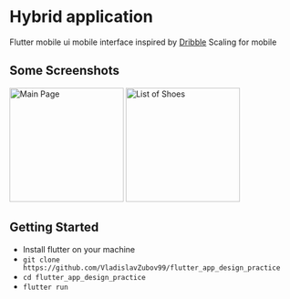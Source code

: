 # Hybrid application
Flutter mobile ui mobile interface inspired by [Dribble](https://dribbble.com/shots/15097895-Ecommerce-app/attachments/6829915?mode=media)
Scaling for mobile 

## Some Screenshots
<div>
<img src="https://doc-10-6c-docs.googleusercontent.com/docs/securesc/4vgargp3ulnbcaol4fnbiegkjpdatcpv/ao0rhsft1t1ptnjaquhdun7s1ts45p1b/1660916625000/08102996645332230174/08102996645332230174/1A4XFb5GJnXwQwAuqkAaPFXBh1cxzlicI?e=view&ax=AI9vYm6TvXhqOPF7RJnWl99B_1IAfIPbyJ-IlcjaLkn1pNee6aULE1M8TlMOoLhM3o94QayNkizA4xc32gCmi9rRs6F26jPV5NCtvAXANrD9mti39foZK21WIstxxAj2DRBs5qnIKMXmeWL07t11QshQZDy-7mrcVjrPx8RIpGBGEyEkJpC60TcCuDyBn-98HjkO99IzKDr8-XNzGkp40v5N2wnT1udFkUHT7gIieS4GhMfsltnk8kUKMizZ_Gr_ekc3pPU3e658npCL4OEDdqAkh2icAnJpRv7wuBnbcBfMZwj4R0CQQ2p-rk9TrWq0WQfPdQ3fRpFUx9L51mZ1eggwQ8X8dYRQ7TGZqvikk8XFZCZzaPxLNJzE4SrwS0DM7UvHBfycbi4j0msYuIteATtmuVXobaSDtzmKy8tusFiZnEz6ymDw_2U2HIS7cHKQzb0LcwfABJ3Y_zVcMBKJ4ONcPmnzCRKRnaNmBa8nf4jHpJxhRF7iQbp_cpsMicGLXcxYdwdJQU3A4uxzkuUB2apCv4Xx9NA9YdXbSRD-2UuuLdlpbZoM91uY6IrIKYhksAOMJMc9qlL6dkQRGdYYZuEH9tTYUC8hoY1VK-6ATw2sZvCpZezHKmxX1-J7ROu8aP3MoJGkayLYEvQmaVd9ZSCx0RUa9u4WuGuy2iYKQx3QZNW3RJqURWI3PtRWo-4V87Bb2eugzNB-khWtdIAOXD_CGr6ygtmuUisZljVo2an9OB0_TewyvWUT_Q&uuid=30a6113f-c3f8-457f-a8e0-49f55a5b80c6&authuser=0&nonce=okqgn1bo4j9ts&user=08102996645332230174&hash=3e6ff408desir4u359a205n4aiii6u75" alt="Main Page" width="200"/>
<img src="https://doc-0k-6c-docs.googleusercontent.com/docs/securesc/4vgargp3ulnbcaol4fnbiegkjpdatcpv/8hebeka4seop4hi7tvun66da7tk1ajq1/1660916700000/08102996645332230174/08102996645332230174/12CrbPIm_XT7tm_gKjbDaeUagls88rk6X?e=view&ax=AI9vYm4HMUepqzSgxqqDA83H40FQh5d0ZomaFhXbaXrwsYVape9qzahwTxRqfYS43jY5W5cFt3-qPOzIWZEUzU5zkQADrFXQfhRPzVU8vnNHm2fnoY81j2jcxI0Z-myPSICGCSxx0GJJ0D6d4qWYDaQz73dgtWbcC-wF34oY1gCbHW8F0xmmRf1h75NGhZk4CthsisMOs0nwEwtDiVOii1W5MtPTojLeiaKqf-9qsOPe_9LYbLvFlG5FA3eTCOm_fyOG1AiCRNXOfs7qAj3Bhk76A10gr-YyZQ1EYDmd_esi6mzjXPqplBNNwjhnOAcjCpiNpHWWLcAjEV0c_YLP_SZXW6czHHB3bwTwPIVXyAV9L8H663ETvRpyk3xGwprHsKEMcdH74avXmOZbzma9G6WvJWorNKW6jDYpoVzyijsRWpLBlmg3el17KWzOSElpkwrRlBdtH9H19VnQoa7fKcj0badEeUCC4ETp9jEPXlkTjMnCFZxDhdTZhPHjMiCzgmozGh3ZXCMzX0egkIpJ4GFlka5yPNRzGcIhvZJib_ii3kmtRfTVuYyZFNBWJ-hLMwVnEa_92Lh6EHTKCQt3AmLDcQl75gbANdfkHmqwyOKQVKfvgbl27jgebZfzZTN11t7ADDesStyVjI2EnJmnn95Be8cUdCU17iQtFlt7BccwHHU2CAyP0eVg7wSMAEuCKQI2loM5leaL0HaZzk2R-M2z4vNnt0z5ZH2LQxc4tOZOTc4lG9_7bq4Q1A&uuid=47e176f9-8c68-4e08-8848-704bfbd0c66f&authuser=0" alt="List of Shoes" width="200"/>
</div>

## Getting Started

* Install flutter on your machine
* `git clone https://github.com/VladislavZubov99/flutter_app_design_practice`
* `cd flutter_app_design_practice`
* `flutter run`
